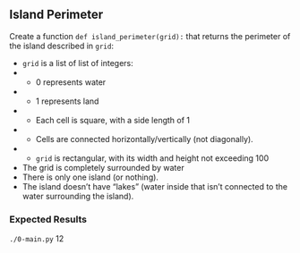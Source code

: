 ## Island Perimeter

Create a function `def island_perimeter(grid):` that returns the perimeter of the island described in `grid`:

- `grid` is a list of list of integers:
- - 0 represents water
- - 1 represents land
- - Each cell is square, with a side length of 1
- - Cells are connected horizontally/vertically (not diagonally).
- - `grid` is rectangular, with its width and height not exceeding 100
- The grid is completely surrounded by water
- There is only one island (or nothing).
- The island doesn’t have “lakes” (water inside that isn’t connected to the water surrounding the island).

### Expected Results
`./0-main.py`
12
